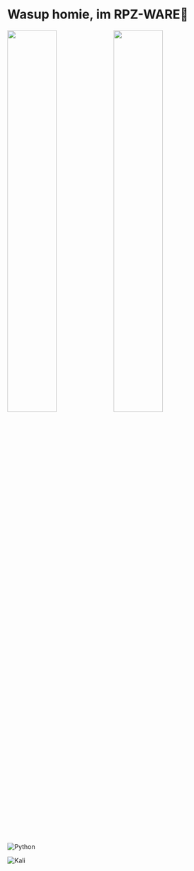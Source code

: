 # Wasup homie, im RPZ-WARE👋

<img align="left" width="47%" src="https://github-readme-stats.vercel.app/api?username=Rapunzel-ware&show_icons=true&theme=radical" />

<img align="left" width="47%" src="https://github-readme-stats.vercel.app/api/top-langs/?username=Rapunzel-ware&layout=compact" />

![Python](https://img.shields.io/badge/python-3670A0?style=for-the-badge&logo=python&logoColor=ffdd54)

![Kali](https://img.shields.io/badge/Kali-268BEE?style=for-the-badge&logo=kalilinux&logoColor=white)
